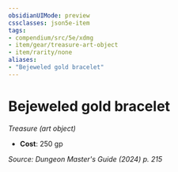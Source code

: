```yaml
---
obsidianUIMode: preview
cssclasses: json5e-item
tags:
- compendium/src/5e/xdmg
- item/gear/treasure-art-object
- item/rarity/none
aliases: 
- "Bejeweled gold bracelet"
---
```

# Bejeweled gold bracelet
*Treasure (art object)*  


- **Cost**: 250 gp

*Source: Dungeon Master's Guide (2024) p. 215*